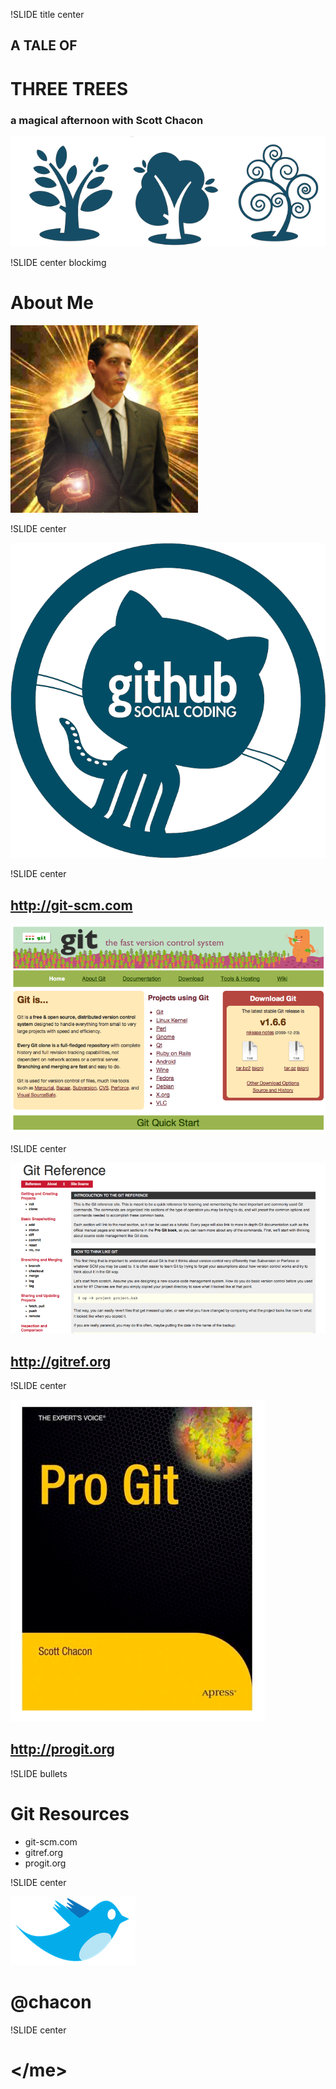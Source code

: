 !SLIDE title center

## A TALE OF ##

# THREE TREES #

### a magical afternoon with Scott Chacon ###

![](trees.png)

!SLIDE center blockimg

# About Me #

![](chacon.jpg)

!SLIDE center

![](octocat-logo.png)

!SLIDE center

## http://git-scm.com ##

![git-scm.com](gitscm.png)

!SLIDE center

![gitref](gitref.png)

## http://gitref.org ##

!SLIDE center

![Pro Git](progit.png)

## http://progit.org ##


!SLIDE bullets

# Git Resources #

* git-scm.com
* gitref.org
* progit.org

!SLIDE center

![](twitterbird.png)

# @chacon #

!SLIDE center

# &lt;/me>
